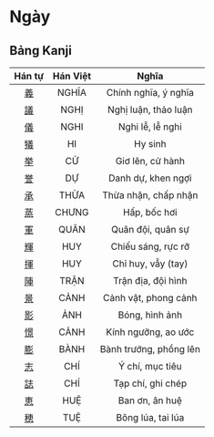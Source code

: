 <link href="styles.css" rel="stylesheet">

# Ngày

## Bảng Kanji

| Hán tự | Hán Việt | Nghĩa |
| :---: | :---: | :---: |
| [<span class="stroke-order">義</span>](https://www.tiengnhatdongian.com/kanji/giai-nghia-kanji-%E7%BE%A9) | NGHĨA | Chính nghĩa, ý nghĩa |
| [<span class="stroke-order">議</span>](https://www.tiengnhatdongian.com/kanji/giai-nghia-kanji-%E8%AD%B0) | NGHỊ | Nghị luận, thảo luận |
| [<span class="stroke-order">儀</span>](https://www.tiengnhatdongian.com/kanji/giai-nghia-kanji-%E5%84%80) | NGHI | Nghi lễ, lễ nghi |
| [<span class="stroke-order">犠</span>](https://www.tiengnhatdongian.com/kanji/giai-nghia-kanji-%E7%8A%A0) | HI | Hy sinh |
| [<span class="stroke-order">挙</span>](https://www.tiengnhatdongian.com/kanji/giai-nghia-kanji-%E6%8C%99) | CỬ | Giơ lên, cử hành |
| [<span class="stroke-order">誉</span>](https://www.tiengnhatdongian.com/kanji/giai-nghia-kanji-%E8%AA%89) | DỰ | Danh dự, khen ngợi |
| [<span class="stroke-order">承</span>](https://www.tiengnhatdongian.com/kanji/giai-nghia-kanji-%E6%89%BF) | THỪA | Thừa nhận, chấp nhận |
| [<span class="stroke-order">蒸</span>](https://www.tiengnhatdongian.com/kanji/giai-nghia-kanji-%E8%92%B8) | CHƯNG | Hấp, bốc hơi |
| [<span class="stroke-order">軍</span>](https://www.tiengnhatdongian.com/kanji/giai-nghia-kanji-%E8%BB%8D) | QUÂN | Quân đội, quân sự |
| [<span class="stroke-order">輝</span>](https://www.tiengnhatdongian.com/kanji/giai-nghia-kanji-%E8%BC%9D) | HUY | Chiếu sáng, rực rỡ |
| [<span class="stroke-order">揮</span>](https://www.tiengnhatdongian.com/kanji/giai-nghia-kanji-%E6%8F%AE) | HUY | Chỉ huy, vẫy (tay) |
| [<span class="stroke-order">陣</span>](https://www.tiengnhatdongian.com/kanji/giai-nghia-kanji-%E9%99%A3) | TRẬN | Trận địa, đội hình |
| [<span class="stroke-order">景</span>](https://www.tiengnhatdongian.com/kanji/giai-nghia-kanji-%E6%99%AF) | CẢNH | Cảnh vật, phong cảnh |
| [<span class="stroke-order">影</span>](https://www.tiengnhatdongian.com/kanji/giai-nghia-kanji-%E5%BD%B1) | ẢNH | Bóng, hình ảnh |
| [<span class="stroke-order">憬</span>](https://www.tiengnhatdongian.com/kanji/giai-nghia-kanji-%E6%86%AC) | CẢNH | Kính ngưỡng, ao ước |
| [<span class="stroke-order">膨</span>](https://www.tiengnhatdongian.com/kanji/giai-nghia-kanji-%E8%86%A8) | BÀNH | Bành trướng, phồng lên |
| [<span class="stroke-order">志</span>](https://www.tiengnhatdongian.com/kanji/giai-nghia-kanji-%E5%BF%97) | CHÍ | Ý chí, mục tiêu |
| [<span class="stroke-order">誌</span>](https://www.tiengnhatdongian.com/kanji/giai-nghia-kanji-%E8%AA%8C) | CHÍ | Tạp chí, ghi chép |
| [<span class="stroke-order">恵</span>](https://www.tiengnhatdongian.com/kanji/giai-nghia-kanji-%E6%81%B5) | HUỆ | Ban ơn, ân huệ |
| [<span class="stroke-order">穂</span>](https://www.tiengnhatdongian.com/kanji/giai-nghia-kanji-%E7%A9%82) | TUỆ | Bông lúa, tai lúa |

